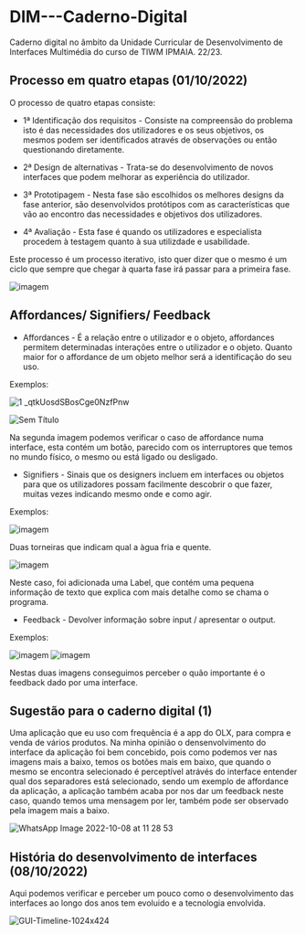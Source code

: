 # DIM---Caderno-Digital

Caderno digital no âmbito da Unidade Curricular de Desenvolvimento de Interfaces Multimédia do curso de TIWM IPMAIA. 22/23.

## Processo em quatro etapas (01/10/2022)

O processo de quatro etapas consiste:

  - 1ª Identificação dos requisitos - Consiste na compreensão do problema isto é das necessidades dos utilizadores e os seus objetivos, os mesmos podem ser identificados através de observações ou então questionando diretamente.
  
  - 2ª Design de alternativas - Trata-se do desenvolvimento de novos interfaces que podem melhorar as experiência do utilizador.
  
  - 3ª Prototipagem - Nesta fase são escolhidos os melhores designs da fase anterior, são desenvolvidos protótipos com as características que vão ao encontro 
  das necessidades e objetivos dos utilizadores.
  
  - 4ª Avaliação - Esta fase é quando os utilizadores e especialista procedem à testagem quanto à sua utilizdade e usabilidade.

Este processo é um processo iterativo, isto quer dizer que o mesmo é um ciclo que sempre que chegar à quarta fase irá passar para a primeira fase.

  ![imagem](https://user-images.githubusercontent.com/75622692/193405109-07a15a76-49ae-4514-80c5-16cae51be6c4.png)


## Affordances/ Signifiers/ Feedback

  - Affordances - É a relação entre o utilizador e o objeto, affordances permitem determinadas interações entre o utilizador e o objeto. Quanto maior for o affordance de um objeto melhor será a identificação do seu uso.
  
  Exemplos:
  
   ![1 _qtkUosdSBosCge0NzfPnw](https://user-images.githubusercontent.com/75622692/193404864-e636425b-43e1-4cc7-a8c3-b33be92537c1.jpeg)
  
   ![Sem Título](https://user-images.githubusercontent.com/75622692/193406190-00c3d711-3423-459b-9746-de9883d5dd08.jpg)
   
Na segunda imagem podemos verificar o caso de affordance numa interface, esta contém um botão, parecido com os interruptores que temos no mundo físico, o mesmo ou está ligado ou desligado.
   
  - Signifiers - Sinais que os designers incluem em interfaces ou objetos para que os utilizadores possam facilmente descobrir o que fazer, muitas vezes indicando mesmo onde e como agir.
  
  Exemplos:
  
  ![imagem](https://user-images.githubusercontent.com/75622692/193406308-5d2ef4ce-e935-44c9-b4b5-cf277e6476c6.png)
   
  Duas torneiras que indicam qual a àgua fria e quente.
  
  ![imagem](https://user-images.githubusercontent.com/75622692/193406466-44d331c0-957d-4a02-93bc-f9288cc9ba8c.png)

  Neste caso, foi adicionada uma Label, que contém uma pequena informação de texto que explica com mais detalhe como se chama o programa.
  
  - Feedback - Devolver informação sobre input / apresentar o output.
  
  Exemplos: 
  
  ![imagem](https://user-images.githubusercontent.com/75622692/193407387-f6df4e0e-6afb-488a-9b8b-89380e4c4a79.png)
  ![imagem](https://user-images.githubusercontent.com/75622692/193407404-a6581688-e0a3-426b-a184-b0a7923d6089.png)

  Nestas duas imagens conseguimos perceber o quão importante é o feedback dado por uma interface.
  
  ## Sugestão para o caderno digital (1)
  
  Uma aplicação que eu uso com frequência é a app do OLX, para compra e venda de vários produtos. Na minha opinião o densenvolvimento do interface da aplicação foi bem concebido, pois como podemos ver nas imagens mais a baixo, temos os botões mais em baixo, que quando o mesmo se encontra selecionado é perceptível atrávés do interface entender qual dos separadores está selecionado, sendo um exemplo de affordance da aplicação, a aplicação também acaba por nos dar um feedback neste caso, quando temos uma mensagem por ler, também pode ser observado pela imagem mais a baixo.
  
  ![WhatsApp Image 2022-10-08 at 11 28 53](https://user-images.githubusercontent.com/75622692/194703302-345fda1b-6230-4be0-82a1-fc0c45c08938.jpeg)

  ## História do desenvolvimento de interfaces (08/10/2022)
  
  Aqui podemos verificar e perceber um pouco como o desenvolvimento das interfaces ao longo dos anos tem evoluido e a tecnologia envolvida.
  
  ![GUI-Timeline-1024x424](https://user-images.githubusercontent.com/75622692/194699449-dff41d28-aa3f-47c2-84b7-26e5ba4abd46.png)

